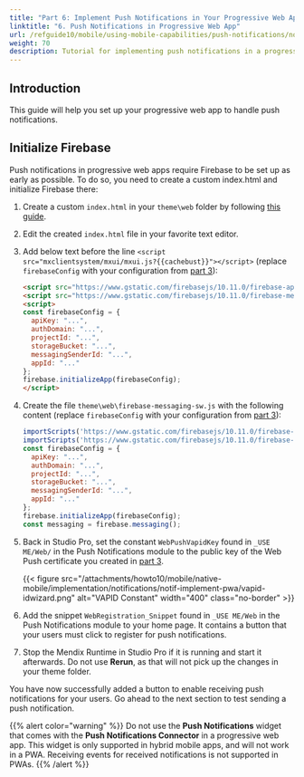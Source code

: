 ```yaml
---
title: "Part 6: Implement Push Notifications in Your Progressive Web App"
linktitle: "6. Push Notifications in Progressive Web App"
url: /refguide10/mobile/using-mobile-capabilities/push-notifications/notif-implement-pwa/
weight: 70
description: Tutorial for implementing push notifications in a progressive web app.
---
```


## Introduction

This guide will help you set up your progressive web app to handle push notifications.

## Initialize Firebase

Push notifications in progressive web apps require Firebase to be set up as early as possible. To do so, you need to create a custom index.html and initialize Firebase there:

1. Create a custom `index.html` in your `theme\web` folder by following [this guide](/howto10/front-end/customize-styling-new/#custom-web).
1. Edit the created `index.html` file in your favorite text editor.
1. Add below text before the line `<script src="mxclientsystem/mxui/mxui.js?{{cachebust}}"></script>` (replace `firebaseConfig` with your configuration from [part 3](/refguide10/mobile/using-mobile-capabilities/push-notifications/setting-up-google-firebase-cloud-messaging-server/#copy-pwa-config)):

    ```html
    <script src="https://www.gstatic.com/firebasejs/10.11.0/firebase-app-compat.js"></script>
    <script src="https://www.gstatic.com/firebasejs/10.11.0/firebase-messaging-compat.js"></script>
    <script>
    const firebaseConfig = {
      apiKey: "...",
      authDomain: "...",
      projectId: "...",
      storageBucket: "...",
      messagingSenderId: "...",
      appId: "..."
    };
    firebase.initializeApp(firebaseConfig);
    </script>
    ```

1. Create the file `theme\web\firebase-messaging-sw.js` with the following content (replace `firebaseConfig` with your configuration from [part 3](/refguide10/mobile/using-mobile-capabilities/push-notifications/setting-up-google-firebase-cloud-messaging-server/#copy-pwa-config)):

    ```js
    importScripts('https://www.gstatic.com/firebasejs/10.11.0/firebase-app-compat.js');
    importScripts('https://www.gstatic.com/firebasejs/10.11.0/firebase-messaging-compat.js');
    const firebaseConfig = {
      apiKey: "...",
      authDomain: "...",
      projectId: "...",
      storageBucket: "...",
      messagingSenderId: "...",
      appId: "..."
    };
    firebase.initializeApp(firebaseConfig);
    const messaging = firebase.messaging();
    ```

1. Back in Studio Pro, set the constant `WebPushVapidKey` found in `_USE ME/Web/` in the Push Notifications module to the public key of the Web Push certificate you created in [part 3](/refguide10/mobile/using-mobile-capabilities/push-notifications/setting-up-google-firebase-cloud-messaging-server/#set-web-push).

    {{< figure src="/attachments/howto10/mobile/native-mobile/implementation/notifications/notif-implement-pwa/vapid-idwizard.png" alt="VAPID Constant"   width="400"  class="no-border" >}}

1. Add the snippet `WebRegistration_Snippet` found in `_USE ME/Web` in the Push Notifications module to your home page. It contains a button that your users must click to register for push notifications.
1. Stop the Mendix Runtime in Studio Pro if it is running and start it afterwards. Do not use **Rerun**, as that will not pick up the changes in your theme folder.

You have now successfully added a button to enable receiving push notifications for your users. Go ahead to the next section to test sending a push notification.

{{% alert color="warning" %}}
Do not use the **Push Notifications** widget that comes with the **Push Notifications Connector** in a progressive web app. This widget is only supported in hybrid mobile apps, and will not work in a PWA. Receiving events for received notifications is not supported in PWAs.
{{% /alert %}}
